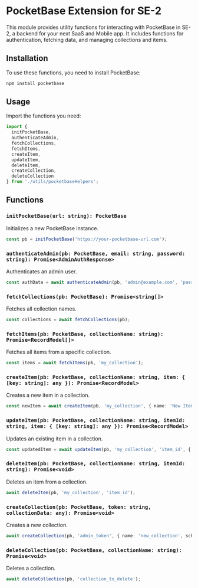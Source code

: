 
# PocketBase Extension for SE-2

This module provides utility functions for interacting with PocketBase in SE-2, a backend for your next SaaS and Mobile app. It includes functions for authentication, fetching data, and managing collections and items.

## Installation

To use these functions, you need to install PocketBase:

```bash
npm install pocketbase
```

## Usage

Import the functions you need:

```typescript
import {
  initPocketBase,
  authenticateAdmin,
  fetchCollections,
  fetchItems,
  createItem,
  updateItem,
  deleteItem,
  createCollection,
  deleteCollection
} from './utils/pocketbaseHelpers';
```

## Functions

### `initPocketBase(url: string): PocketBase`

Initializes a new PocketBase instance.

```typescript
const pb = initPocketBase('https://your-pocketbase-url.com');
```

### `authenticateAdmin(pb: PocketBase, email: string, password: string): Promise<AdminAuthResponse>`

Authenticates an admin user.

```typescript
const authData = await authenticateAdmin(pb, 'admin@example.com', 'password');
```

### `fetchCollections(pb: PocketBase): Promise<string[]>`

Fetches all collection names.

```typescript
const collections = await fetchCollections(pb);
```

### `fetchItems(pb: PocketBase, collectionName: string): Promise<RecordModel[]>`

Fetches all items from a specific collection.

```typescript
const items = await fetchItems(pb, 'my_collection');
```

### `createItem(pb: PocketBase, collectionName: string, item: { [key: string]: any }): Promise<RecordModel>`

Creates a new item in a collection.

```typescript
const newItem = await createItem(pb, 'my_collection', { name: 'New Item', description: 'Description' });
```

### `updateItem(pb: PocketBase, collectionName: string, itemId: string, item: { [key: string]: any }): Promise<RecordModel>`

Updates an existing item in a collection.

```typescript
const updatedItem = await updateItem(pb, 'my_collection', 'item_id', { name: 'Updated Item' });
```

### `deleteItem(pb: PocketBase, collectionName: string, itemId: string): Promise<void>`

Deletes an item from a collection.

```typescript
await deleteItem(pb, 'my_collection', 'item_id');
```

### `createCollection(pb: PocketBase, token: string, collectionData: any): Promise<void>`

Creates a new collection.

```typescript
await createCollection(pb, 'admin_token', { name: 'new_collection', schema: [...] });
```

### `deleteCollection(pb: PocketBase, collectionName: string): Promise<void>`

Deletes a collection.

```typescript
await deleteCollection(pb, 'collection_to_delete');
```